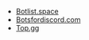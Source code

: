 - [Botlist.space](https://vote.haileybot.com/botlist)
- [Botsfordiscord.com](https://vote.haileybot.com/botsfordiscord)
- [Top.gg](https://vote.haileybot.com/topgg)
